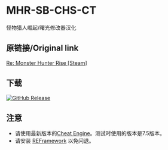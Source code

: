# MHR-SB-CHS-CT
怪物猎人崛起/曙光修改器汉化

## 原链接/Original link
[Re: Monster Hunter Rise [Steam]](https://fearlessrevolution.com/viewtopic.php?p=232011#p232011)

## 下载
[![GitHub Release](https://img.shields.io/github/actions/workflow/status/SummonHIM/MHR-SB-CHS-CT/Release.yml?label=GitHub%20Release&style=for-the-badge)](https://github.com/SummonHIM/MHR-SB-CHS-CT/releases/latest)

## 注意
- 请使用最新版本的[Cheat Engine](https://www.cheatengine.org/)。测试时使用的版本是7.5版本。
- 请安装 [REFramework](https://www.nexusmods.com/monsterhunterrise/mods/26) 以免闪退。
